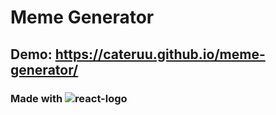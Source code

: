 # Meme Generator

## Demo: https://cateruu.github.io/meme-generator/

### Made with ![react-logo](https://user-images.githubusercontent.com/79527801/172048372-68b3e49b-f887-4bba-b859-454ca230fd7a.png)
